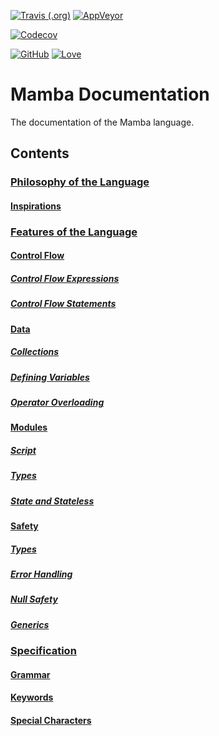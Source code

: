[![Travis (.org)](https://img.shields.io/travis/JSAbrahams/mamba.svg?style=for-the-badge&logo=travis)](https://travis-ci.org/JSAbrahams/mamba)
 [![AppVeyor](https://img.shields.io/appveyor/ci/JSAbrahams/mamba.svg?style=for-the-badge&logo=appveyor)](https://ci.appveyor.com/project/JSAbrahams/mamba)
 
 [![Codecov](https://img.shields.io/codecov/c/github/JSAbrahams/mamba.svg?style=for-the-badge&logo=codecov)](https://codecov.io/gh/JSAbrahams/mamba)
 
 [![GitHub](https://img.shields.io/github/license/JSAbrahams/mamba.svg?style=for-the-badge)](https://github.com/JSAbrahams/mamba/blob/master/LICENSE)
 [![Love](https://img.shields.io/badge/Built%20with-%E2%99%A5-red.svg?style=for-the-badge)](https://github.com/JSAbrahams/mamba)
 
# Mamba Documentation

The documentation of the Mamba language.

## Contents

### [Philosophy of the Language](/mamba_doc/philosophy/README.md)
#### [Inspirations](/mamba_doc/philosophy/inspiration.md)

### [Features of the Language](/mamba_doc/features/README.md)

#### [Control Flow](/mamba_doc/features/control_flow/README.md)
##### [Control Flow Expressions](/mamba_doc/features/control_flow/control_flow_expression.md)
##### [Control Flow Statements](/mamba_doc/features/control_flow/control_flow_statement.md)

#### [Data](/mamba_doc/features/data/README.md)
##### [Collections](/mamba_doc/features/data/collections.md)
##### [Defining Variables](/mamba_doc/features/data/defining_variables.md)
##### [Operator Overloading](/mamba_doc/features/data/operator_overloading.md)

#### [Modules](/mamba_doc/features/modules/README.md)
##### [Script](/mamba_doc/features/modules/script.md)
##### [Types](/mamba_doc/features/modules/types.md)
##### [State and Stateless](/mamba_doc/features/modules/state_stateless.md)

#### [Safety](/mamba_doc/features/safety/README.md)
##### [Types](/mamba_doc/features/safety/types.md)
##### [Error Handling](/mamba_doc/features/safety/error_handling.md)
##### [Null Safety](/mamba_doc/features/safety/null_safety.md)
##### [Generics](/mamba_doc/features/safety/generics.md)

### [Specification](/mamba_doc/spec/README.md)
#### [Grammar](/mamba_doc/spec/grammar.md)
#### [Keywords](/mamba_doc/spec/keywords.md)
#### [Special Characters](/mamba_doc/spec/special_characters.md)
